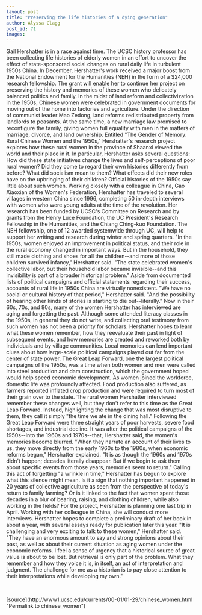 ```yaml
---
layout: post
title: "Preserving the life histories of a dying generation"
author: Alyssa Clagg
post_id: 71
images:
---
```


<p>
  Gail Hershatter is in a race against time. The UCSC history professor has been collecting life histories of elderly women in an effort to uncover the effect of state-sponsored social changes on rural daily life in turbulent 1950s China. In December, Hershatter's work received a major boost from the National Endowment for the Humanities (NEH) in the form of a $24,000 research fellowship. The grant will enable her to continue her project on preserving the history and memories of these women who delicately balanced politics and family. In the midst of land reform and collectivization in the 1950s, Chinese women were celebrated in government documents for moving out of the home into factories and agriculture. Under the direction of communist leader Mao Zedong, land reforms redistributed property from landlords to peasants. At the same time, a new marriage law promised to reconfigure the family, giving women full equality with men in the matters of marriage, divorce, and land ownership. Entitled "The Gender of Memory: Rural Chinese Women and the 1950s," Hershatter's research project explores how these rural women in the province of Shaanxi viewed the world and their place in it. In particular, Hershatter asks several questions: How did these state initiatives change the lives and self-perceptions of poor rural women? Did they come to regard their own histories differently from before? What did socialism mean to them? What effects did their new roles have on the upbringing of their children? Official histories of the 1950s say little about such women. Working closely with a colleague in China, Gao Xiaoxian of the Women's Federation, Hershatter has traveled to several villages in western China since 1996, completing 50 in-depth interviews with women who were young adults at the time of the revolution. Her research has been funded by UCSC's Committee on Research and by grants from the Henry Luce Foundation, the UC President's Research Fellowship in the Humanities, and the Chiang Ching-kuo Foundation. The NEH fellowship, one of 12 awarded systemwide through UC, will help to support her writing and research during winter and spring quarters. "In the 1950s, women enjoyed an improvement in political status, and their role in the rural economy changed in important ways. But in the household, they still made clothing and shoes for all the children--and more of those children survived infancy," Hershatter said. "The state celebrated women's collective labor, but their household labor became invisible--and this invisibility is part of a broader historical problem." Aside from documented lists of political campaigns and official statements regarding their success, accounts of rural life in 1950s China are virtually nonexistent. "We have no social or cultural history of that period," Hershatter said. "And the possibility of hearing other kinds of stories is starting to die out--literally." Now in their 60s, 70s, and 80s, many of the women Hershatter has interviewed are aging and forgetting the past. Although some attended literacy classes in the 1950s, in general they do not write, and collecting oral testimony from such women has not been a priority for scholars. Hershatter hopes to learn what these women remember, how they reevaluate their past in light of subsequent events, and how memories are created and reworked both by individuals and by village communities. Local memories can lend important clues about how large-scale political campaigns played out far from the center of state power. The Great Leap Forward, one the largest political campaigns of the 1950s, was a time when both women and men were called into steel production and dam construction, which the government hoped would help speed economic development. As women joined the workforce, domestic life was profoundly affected. Food production also suffered, as farmers reported inflated crop production and were required to turn most of their grain over to the state. The rural women Hershatter interviewed remember these changes well, but they don't refer to this time as the Great Leap Forward. Instead, highlighting the change that was most disruptive to them, they call it simply "the time we ate in the dining hall." Following the Great Leap Forward were three straight years of poor harvests, severe food shortages, and industrial decline. It was after the political campaigns of the 1950s--into the 1960s and 1970s--that, Hershatter said, the women's memories become blurred. "When they narrate an account of their lives to us, they move directly from the early 1960s to the 1980s, when economic reforms began," Hershatter explained. "It is as though the 1960s and 1970s didn't happen; decades literally disappear. But if we begin to ask them about specific events from those years, memories seem to return." Calling this act of forgetting "a wrinkle in time," Hershatter has begun to explore what this silence might mean. Is it a sign that nothing important happened in 20 years of collective agriculture as seen from the perspective of today's return to family farming? Or is it linked to the fact that women spent those decades in a blur of bearing, raising, and clothing children, while also working in the fields? For the project, Hershatter is planning one last trip in April. Working with her colleague in China, she will conduct more interviews. Hershatter hopes to complete a preliminary draft of her book in about a year, with several essays ready for publication later this year. "It is challenging and very exciting to talk to these women," Hershatter said. "They have an enormous amount to say and strong opinions about their past, as well as about their current situation as aging women under the economic reforms. I feel a sense of urgency that a historical source of great value is about to be lost. But retrieval is only part of the problem. What they remember and how they voice it is, in itself, an act of interpretation and judgment. The challenge for me as a historian is to pay close attention to their interpretations while developing my own."
</p>
<p>
  <br>

</p>
[source](http://www1.ucsc.edu/currents/00-01/01-29/chinese_women.html "Permalink to chinese_women")
